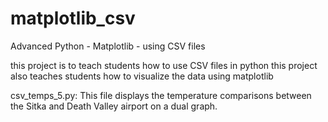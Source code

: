 # matplotlib_csv
Advanced Python - Matplotlib - using CSV files

this project is to teach students how to use CSV files in python
this project also teaches students how to visualize the data using matplotlib

csv_temps_5.py: 
    This file displays the temperature comparisons between the Sitka and Death Valley airport on a dual graph. 